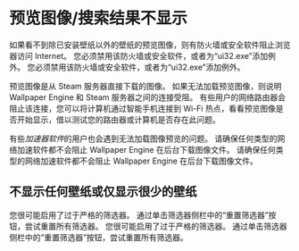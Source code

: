 # 预览图像/搜索结果不显示

如果看不到除已安装壁纸以外的壁纸的预览图像，则有防火墙或安全软件阻止浏览器访问 Internet。 您必须禁用该防火墙或安全软件，或者为“ui32.exe”添加例外。 您必须禁用该防火墙或安全软件，或者为“ui32.exe”添加例外。

预览图像是从 Steam 服务器直接下载的图像。 如果无法加载预览图像，则说明 Wallpaper Engine 和 Steam 服务器之间的连接受阻。 有些用户的网络路由器会阻止该连接，您可以将计算机通过智能手机连接到 Wi-Fi 热点，看看预览图像是否开始显示，借以测试您的路由器或计算机是否存在此问题。

有些*加速器软件*的用户也会遇到无法加载图像预览的问题。 请确保任何类型的网络加速软件都不会阻止 Wallpaper Engine 在后台下载图像文件。 请确保任何类型的网络加速软件都不会阻止 Wallpaper Engine 在后台下载图像文件。

## 不显示任何壁纸或仅显示很少的壁纸

您很可能启用了过于严格的筛选器。 通过单击筛选器侧栏中的“重置筛选器”按钮，尝试重置所有筛选器。 您很可能启用了过于严格的筛选器。 通过单击筛选器侧栏中的“重置筛选器”按钮，尝试重置所有筛选器。